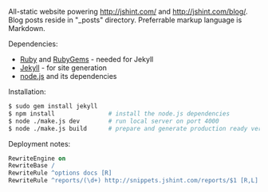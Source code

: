 All-static website powering http://jshint.com/ and http://jshint.com/blog/.
Blog posts reside in "_posts" directory. Preferrable markup language is Markdown.

Dependencies:

* [Ruby](http://www.ruby-lang.org/) and [RubyGems](http://rubygems.org/) - needed for Jekyll
* [Jekyll](http://jekyllrb.com/) - for site generation
* [node.js](http://nodejs.org/) and its dependencies

Installation:

```bash
$ sudo gem install jekyll
$ npm install               # install the node.js dependencies
$ node ./make.js dev        # run local server on port 4000
$ node ./make.js build      # prepare and generate production ready version
```

Deployment notes:

```apache
RewriteEngine on
RewriteBase /
RewriteRule ^options docs [R]
RewriteRule ^reports/(\d+) http://snippets.jshint.com/reports/$1 [R,L]
```
